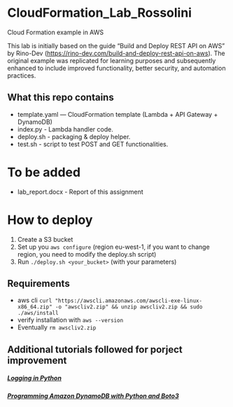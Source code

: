 # CloudFormation_Lab_Rossolini
Cloud Formation example in AWS


This lab is initially based on the guide “Build and Deploy REST API on AWS” by Rino-Dev (https://rino-dev.com/build-and-deploy-rest-api-on-aws). The original example was replicated for learning purposes and subsequently enhanced to include improved functionality, better security, and automation practices.

## What this repo contains
- template.yaml — CloudFormation template (Lambda + API Gateway + DynamoDB)
- index.py - Lambda handler code.
- deploy.sh - packaging & deploy helper.
- test.sh - script to test POST and GET functionalities.

# To be added
- lab_report.docx - Report of this assignment

# How to deploy
1. Create a S3 bucket
2. Set up you `aws configure` (region eu-west-1, if you want to change region, you need to modify the deploy.sh script)
3. Run `./deploy.sh <your_bucket>` (with your parameters)

## Requirements
- aws cli 
`curl "https://awscli.amazonaws.com/awscli-exe-linux-x86_64.zip" -o "awscliv2.zip" && unzip awscliv2.zip && sudo ./aws/install`
- verify installation with 
`aws --version`
- Eventually
`rm awscliv2.zip`


## Additional tutorials followed for porject improvement
##### [Logging in Python](https://realpython.com/python-logging/)
##### [Programming Amazon DynamoDB with Python and Boto3](https://docs.aws.amazon.com/amazondynamodb/latest/developerguide/programming-with-python.html)